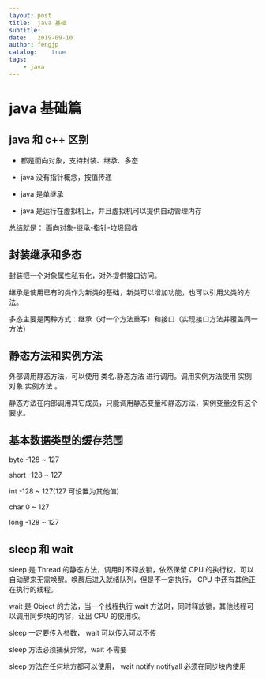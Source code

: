 ```yaml
---
layout: post
title:  java 基础
subtitle:   
date:   2019-09-10
author: fengjp
catalog:    true
tags:
    - java
---
```


#   java 基础篇

##  java 和 c++ 区别

- 都是面向对象，支持封装、继承、多态

- java 没有指针概念，按值传递

- java 是单继承

- java 是运行在虚拟机上，并且虚拟机可以提供自动管理内存

总结就是： 面向对象-继承-指针-垃圾回收

##  封装继承和多态

封装把一个对象属性私有化，对外提供接口访问。

继承是使用已有的类作为新类的基础，新类可以增加功能，也可以引用父类的方法。

多态主要是两种方式：继承（对一个方法重写）和接口（实现接口方法并覆盖同一方法）

##  静态方法和实例方法

外部调用静态方法，可以使用 类名.静态方法 进行调用。调用实例方法使用 实例对象.实例方法 。

静态方法在内部调用其它成员，只能调用静态变量和静态方法，实例变量没有这个要求。

##  基本数据类型的缓存范围

byte -128 ~ 127

short -128 ~ 127

int -128 ~ 127(127 可设置为其他值)

char 0 ~ 127

long -128 ~ 127

##  sleep 和 wait

sleep 是 Thread 的静态方法，调用时不释放锁，依然保留 CPU 的执行权，可以自动醒来无需唤醒。唤醒后进入就绪队列，但是不一定执行， CPU 中还有其他正在执行的线程。

wait 是 Object 的方法，当一个线程执行 wait 方法时，同时释放锁，其他线程可以调用同步块的内容，让出 CPU 的使用权。

sleep 一定要传入参数， wait 可以传入可以不传

sleep 方法必须捕获异常，wait 不需要

sleep 方法在任何地方都可以使用， wait notify notifyall 必须在同步块内使用